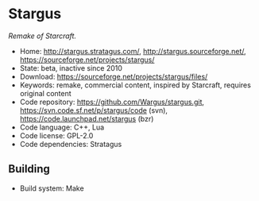 # Stargus

_Remake of Starcraft._

- Home: http://stargus.stratagus.com/, http://stargus.sourceforge.net/, https://sourceforge.net/projects/stargus/
- State: beta, inactive since 2010
- Download: https://sourceforge.net/projects/stargus/files/
- Keywords: remake, commercial content, inspired by Starcraft, requires original content
- Code repository: https://github.com/Wargus/stargus.git, https://svn.code.sf.net/p/stargus/code (svn), https://code.launchpad.net/stargus (bzr)
- Code language: C++, Lua
- Code license: GPL-2.0
- Code dependencies: Stratagus

## Building

- Build system: Make
